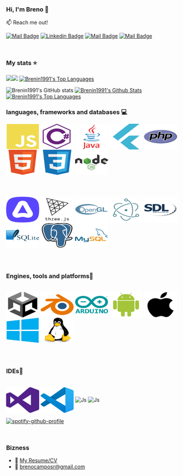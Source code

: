 ### Hi, I'm Breno 👋

:mailbox: Reach me out!

[![Mail Badge](https://img.shields.io/badge/-Brenin-e74c3c?style=flat&labelColor=e74c3c&logo=youtube&logoColor=white)](https://www.youtube.com/@VRBEATS2001) 
[![Linkedin Badge](https://img.shields.io/badge/-Breno_Campos-0e76a8?style=flat&labelColor=0e76a8&logo=linkedin&logoColor=white)](https://www.linkedin.com/in/breno-campos-b1ab24193/) 
[![Mail Badge](https://img.shields.io/badge/-@volt.mix_808-e84393?style=flat&labelColor=e84393&logo=instagram&logoColor=white)](https://www.instagram.com/volt.mix_808) 
[![Mail Badge](https://img.shields.io/badge/-Breno_Campos-c0392b?style=flat&labelColor=c0392b&logo=gmail&logoColor=white)](mailto:brenocamposr@gmail.com)


<br/>

### My stats ⭐

<div>

![](https://github-profile-summary-cards.vercel.app/api/cards/repos-per-language?username=Brenin1991&theme=radical)![](https://github-profile-summary-cards.vercel.app/api/cards/most-commit-language?username=Brenin1991&theme=radical)
<a href="https://github.com/Brenin1991"><img alt="Brenin1991's Top Languages" src="https://github-readme-stats.vercel.app/api/top-langs/?username=Brenin1991&langs_count=10&layout=compact&theme=radical&hide_border=true" height="230px" /></a>

![Brenin1991's GitHub stats](https://github-readme-stats.vercel.app/api?username=Brenin1991&theme=radical&show_icons=true&hide_border=true)
<a href="https://github.com/Brenin1991"><img alt="Brenin1991's Github Stats" src="https://github-readme-streak-stats.herokuapp.com?user=Brenin1991&theme=radical&hide_border=true" height="200px" /></a>
<a href="https://github.com/Brenin1991"><img alt="Brenin1991's Top Languages" src="http://github-profile-summary-cards.vercel.app/api/cards/profile-details?username=Brenin1991&theme=radical" height="250px"/></a>
</div>

### languages, frameworks and databases 💻

<div style="display: inline_block">
  <img align="center" alt="Js" height="70" width="90" src="https://raw.githubusercontent.com/devicons/devicon/master/icons/javascript/javascript-plain.svg">
  <img align="center" alt="Js" height="70" width="90" src="https://raw.githubusercontent.com/devicons/devicon/master/icons/csharp/csharp-line.svg">
  <img align="center" alt="Js" height="70" width="90" src="https://raw.githubusercontent.com/devicons/devicon/master/icons/java/java-original-wordmark.svg">
  <img align="center" alt="Js" height="70" width="90" src="https://raw.githubusercontent.com/devicons/devicon/master/icons/flutter/flutter-plain.svg">
  <img align="center" alt="Js" height="70" width="90" src="https://raw.githubusercontent.com/devicons/devicon/master/icons/php/php-original.svg">
    <img align="center" alt="HTML" height="70" width="90" src="https://raw.githubusercontent.com/devicons/devicon/master/icons/html5/html5-original.svg">
  <img align="center" alt="CSS" height="70" width="90" src="https://raw.githubusercontent.com/devicons/devicon/master/icons/css3/css3-original.svg">
  <img align="center" alt="Js" height="70" width="90" src="https://raw.githubusercontent.com/devicons/devicon/master/icons/nodejs/nodejs-original-wordmark.svg">
</div>

### ‎ 
<div style="display: inline_block">
  <img align="center" alt="Js" height="70" width="90" src="https://raw.githubusercontent.com/devicons/devicon/master/icons/adonisjs/adonisjs-original.svg">
  <img align="center" alt="Js" height="70" width="90" src="https://raw.githubusercontent.com/devicons/devicon/master/icons/threejs/threejs-original-wordmark.svg">
  <img align="center" alt="Js" height="70" width="90" src="https://raw.githubusercontent.com/devicons/devicon/master/icons/opengl/opengl-plain.svg">
  <img align="center" alt="Js" height="70" width="90" src="https://raw.githubusercontent.com/devicons/devicon/master/icons/electron/electron-original.svg">
  <img align="center" alt="Js" height="70" width="90" src="https://raw.githubusercontent.com/devicons/devicon/master/icons/sdl/sdl-original.svg">
  <img align="center" alt="Js" height="70" width="90" src="https://raw.githubusercontent.com/devicons/devicon/master/icons/sqlite/sqlite-original-wordmark.svg">
   <img align="center" alt="Js" height="70" width="90" src="https://raw.githubusercontent.com/devicons/devicon/master/icons/postgresql/postgresql-original.svg">
   <img align="center" alt="Js" height="70" width="90" src="https://raw.githubusercontent.com/devicons/devicon/master/icons/mysql/mysql-original-wordmark.svg">
</div>

### ‎ 

### Engines, tools and platforms🔧

<div style="display: inline_block"><br>
  <img align="center" alt="Js" height="70" width="90" src="https://raw.githubusercontent.com/devicons/devicon/master/icons/unity/unity-original.svg">
  <img align="center" alt="Js" height="70" width="90" src="https://raw.githubusercontent.com/devicons/devicon/master/icons/blender/blender-original.svg">
  <img align="center" alt="Js" height="70" width="90" src="https://raw.githubusercontent.com/devicons/devicon/master/icons/arduino/arduino-original-wordmark.svg">
  <img align="center" alt="Js" height="70" width="90" src="https://raw.githubusercontent.com/devicons/devicon/master/icons/android/android-original.svg">
  <img align="center" alt="Js" height="70" width="90" src="https://raw.githubusercontent.com/devicons/devicon/master/icons/apple/apple-original.svg">
  <img align="center" alt="Js" height="70" width="90" src="https://raw.githubusercontent.com/devicons/devicon/master/icons/windows8/windows8-original.svg">
  <img align="center" alt="Js" height="70" width="90" src="https://raw.githubusercontent.com/devicons/devicon/master/icons/linux/linux-original.svg">
</div>

### ‎ 

### IDEs🔧

<div style="display: inline_block"><br>
  <img align="center" alt="Js" height="70" width="90" src="https://raw.githubusercontent.com/devicons/devicon/master/icons/visualstudio/visualstudio-plain.svg">
   <img align="center" alt="Js" height="70" width="90" src="https://raw.githubusercontent.com/devicons/devicon/master/icons/vscode/vscode-original.svg">
  <img align="center" alt="Js" height="100" width="100" src="https://www.qbssoftware.de/wp-content/uploads/2022/07/JetBrains-Intellij-IDEA.png">
  <img align="center" alt="Js" height="70" width="70" src="https://static-00.iconduck.com/assets.00/android-studio-icon-1940x2048-pk1n6dh8.png">
</div>

[![spotify-github-profile](https://spotify-github-profile.vercel.app/api/view?uid=22muo3rgy2a3qbeuzfl3pufoi&cover_image=true&theme=default&show_offline=false&background_color=121212&interchange=false&bar_color=ff00b3&bar_color_cover=false)](https://github.com/kittinan/spotify-github-profile)





<br/>

### Bizness
- :paperclip: [My Resume/CV](https://docs.google.com/document/d/e/2PACX-1vTvhoJFtSbqRLtz5htFSqJiZmtvbfws5oU5xFDHyJTg90eyntJK-_ZWK44W2vN_wzZbPUpIRLWNhzn6/pub)
- :email: brenocamposr@gmail.com


